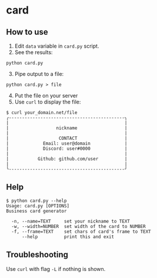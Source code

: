# card
## How to use
1. Edit `data` variable in `card.py` script.
2. See the results:
```
python card.py
```
3. Pipe output to a file:
```
python card.py > file
```
4. Put the file on your server
5. Use `curl` to display the file:
```
$ curl your_domain.net/file
╭--------------------------------------------╮
|                                            |
|                  nickname                  |
|                                            |
|                   CONTACT                  |
|             Email: user@domain             |
|             Discord: user#0000             |
|                                            |
|           Github: github.com/user          |
|                                            |
╰--------------------------------------------╯
```
## Help
```
$ python card.py --help
Usage: card.py [OPTIONS]
Business card generator

  -n, --name=TEXT     set your nickname to TEXT
  -w, --width=NUMBER  set width of the card to NUMBER
  -f, --frame=TEXT    set chars of card's frame to TEXT
      --help          print this and exit
```
## Troubleshooting
Use `curl` with flag `-L` if nothing is shown.

